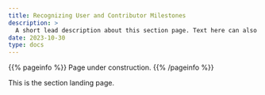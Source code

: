 ```yaml
---
title: Recognizing User and Contributor Milestones
description: >
  A short lead description about this section page. Text here can also be **bold** or _italic_ and can even be split over multiple paragraphs.
date: 2023-10-30
type: docs
---
```


{{% pageinfo %}}
Page under construction.
{{% /pageinfo %}}

This is the section landing page.
